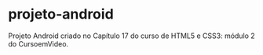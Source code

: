 # projeto-android
Projeto Android criado no Capítulo 17 do curso de HTML5 e CSS3: módulo 2 do CursoemVideo.
